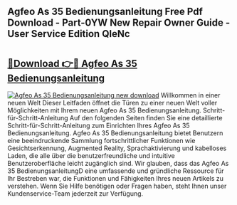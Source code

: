 ## Agfeo As 35 Bedienungsanleitung Free Pdf Download - Part-0YW New Repair Owner Guide - User Service Edition QleNc

# <h2><a href="http://df5ord3.blite.top/?on=Agfeo+As+35+Bedienungsanleitung">🔗Download 👉🔴 Agfeo As 35 Bedienungsanleitung</a></h2>

[![Agfeo As 35 Bedienungsanleitung new download](https://i.imgur.com/lujVjoI.png)](http://df5ord3.blite.top/?on=Agfeo+As+35+Bedienungsanleitung)
Willkommen in einer neuen Welt Dieser Leitfaden öffnet die Türen zu einer neuen Welt voller Möglichkeiten mit Ihrem neuen Agfeo As 35 Bedienungsanleitung. Schritt-für-Schritt-Anleitung Auf den folgenden Seiten finden Sie eine detaillierte Schritt-für-Schritt-Anleitung zum Einrichten Ihres Agfeo As 35 Bedienungsanleitung. Agfeo As 35 Bedienungsanleitung bietet Benutzern eine beeindruckende Sammlung fortschrittlicher Funktionen wie Gesichtserkennung, Augmented Reality, Sprachaktivierung und kabelloses Laden, die alle über die benutzerfreundliche und intuitive Benutzeroberfläche leicht zugänglich sind. Wir glauben, dass das Agfeo As 35 BedienungsanleitungD eine umfassende und gründliche Ressource für Ihr Bestreben war, die Funktionen und Fähigkeiten Ihres neuen Artikels zu verstehen. Wenn Sie Hilfe benötigen oder Fragen haben, steht Ihnen unser Kundenservice-Team jederzeit zur Verfügung.
